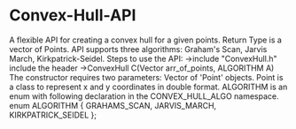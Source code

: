 # Convex-Hull-API
A flexible API for creating a convex hull for a given points. Return Type is a vector of Points. API supports three algorithms: Graham's Scan, Jarvis March, Kirkpatrick-Seidel.
Steps to use the API:
->include "ConvexHull.h"
  include the header
->ConvexHull C(Vector<Point> arr_of_points, ALGORITHM A)
  The constructor requires two parameters:
    Vector of 'Point' objects. Point is a class to represent x and y coordinates in double format.
    ALGORITHM is an enum with following declaration in the CONVEX_HULL_ALGO namespace.
    enum ALGORITHM { GRAHAMS_SCAN, JARVIS_MARCH, KIRKPATRICK_SEIDEL };
